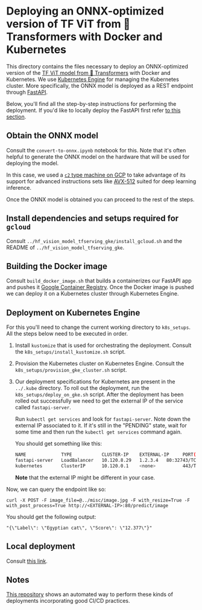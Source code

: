 # Deploying an ONNX-optimized version of TF ViT from 🤗 Transformers with Docker and Kubernetes

This directory contains the files necessary to deploy an ONNX-optimized version
of the [TF ViT model from 🤗 Transformers](https://huggingface.co/docs/transformers/main/en/model_doc/vit#transformers.TFViTModel) with Docker and Kubernetes. We use [Kubernetes Engine](https://cloud.google.com/kubernetes-engine) for managing the Kubernetes cluster. More specifically, the ONNX model is deployed as a REST endpoint through [FastAPI](https://fastapi.tiangolo.com/).

Below, you'll find all the step-by-step instructions for performing the deployment. If you'd
like to locally deploy the FastAPI first refer [to this section](##local-deployment).

## Obtain the ONNX model

Consult the `convert-to-onnx.ipynb` notebook for this. Note that it's often helpful
to generate the ONNX model on the hardware that will be used for deploying the model.

In this case, we used a [`c2` type machine on GCP](https://cloud.google.com/compute/docs/compute-optimized-machines#c2_machine_types) to take advantage of its support for
advanced instructions sets like [AVX-512](https://en.wikipedia.org/wiki/AVX-512) suited for deep learning inference. 

Once the ONNX model is obtained you can proceed to the rest of the steps. 

## Install dependencies and setups required for `gcloud`

Consult `../hf_vision_model_tfserving_gke/install_gcloud.sh` and the README of `../hf_vision_model_tfserving_gke`. 

## Building the Docker image

Consult `build_docker_image.sh` that builds a containerizes our FastAPI app and pushes it [Google Container
Registry](https://cloud.google.com/container-registry). Once the Docker image is pushed
we can deploy it on a Kubernetes cluster through Kubernetes Engine.

## Deployment on Kubernetes Engine

For this you'll need to change the current working directory to `k8s_setups`. All the steps below 
need to be executed in order.

1. Install `kustomize` that is used for orchestrating the deployment. Consult 
the `k8s_setups/install_kustomize.sh` script.

2. Provision the Kubernetes cluster on Kubernetes Engine. Consult the `k8s_setups/provision_gke_cluster.sh` script.

3. Our deployment specifications for Kubernetes are present in the `../.kube` directory. To roll out
the deployment, run the `k8s_setups/deploy_on_gke.sh` script. After the deployment has been rolled out
successfully we need to get the external IP of the service called `fastapi-server`. 

    Run `kubectl get services` and look for `fastapi-server`. Note down the external IP associated to it. If it's still
    in the "PENDING" state, wait for some time and then run the `kubectl get services` command again.

    You should get something like this:

    ```bash
    NAME             TYPE           CLUSTER-IP    EXTERNAL-IP     PORT(S)        AGE
    fastapi-server   LoadBalancer   10.120.8.29   1.2.3.4   80:32743/TCP   44s
    kubernetes       ClusterIP      10.120.0.1    <none>          443/TCP        26m
    ```

    **Note** that the external IP might be different in your case.

Now, we can query the endpoint like so:

```shell
curl -X POST -F image_file=@../misc/image.jpg -F with_resize=True -F with_post_process=True http://<EXTERNAL-IP>:80/predict/image
```

You should get the following output:

```shell
"{\"Label\": \"Egyptian cat\", \"Score\": \"12.377\"}"
```

## Local deployment

Consult [this link](https://github.com/sayakpaul/ml-deployment-k8s-fastapi/tree/main/api).

## Notes

[This repository](https://github.com/sayakpaul/ml-deployment-k8s-fastapi) shows an automated way to perform these kinds of deployments incorporating good CI/CD practices. 